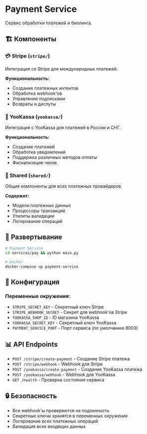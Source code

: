 # Payment Service

Сервис обработки платежей и биллинга.

## 🏗️ Компоненты

### 💳 Stripe (`stripe/`)
Интеграция со Stripe для международных платежей.

**Функциональность:**
- Создание платежных интентов
- Обработка webhook'ов
- Управление подписками
- Возвраты и диспуты

### 🏦 YooKassa (`yookassa/`)
Интеграция с YooKassa для платежей в России и СНГ.

**Функциональность:**
- Создание платежей
- Обработка уведомлений
- Поддержка различных методов оплаты
- Фискализация чеков

### 🔗 Shared (`shared/`)
Общие компоненты для всех платежных провайдеров.

**Содержит:**
- Модели платежных данных
- Процессоры транзакций
- Утилиты валидации
- Логирование операций

## 🚀 Развертывание

```bash
# Payment Service
cd services/pay && python main.py

# Docker
docker-compose up payment-service
```

## 🔧 Конфигурация

### Переменные окружения:
- `STRIPE_SECRET_KEY` - Секретный ключ Stripe
- `STRIPE_WEBHOOK_SECRET` - Секрет для webhook'ов Stripe
- `YOOKASSA_SHOP_ID` - ID магазина YooKassa
- `YOOKASSA_SECRET_KEY` - Секретный ключ YooKassa
- `PAYMENT_SERVICE_PORT` - Порт сервиса (по умолчанию 8003)

## 📊 API Endpoints

- `POST /stripe/create-payment` - Создание Stripe платежа
- `POST /stripe/webhook` - Webhook для Stripe
- `POST /yookassa/create-payment` - Создание YooKassa платежа
- `POST /yookassa/webhook` - Webhook для YooKassa
- `GET /health` - Проверка состояния сервиса

## 🔒 Безопасность

- Все webhook'ы проверяются на подлинность
- Секретные ключи хранятся в переменных окружения
- Логирование всех платежных операций
- Валидация всех входящих данных